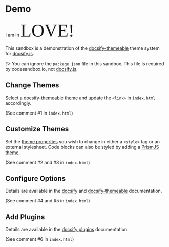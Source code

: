 # Demo  

I am in <span style="font-family:Papyrus; font-size:4em;">LOVE!</span>

This sandbox is a demonstration of the [docsify-themeable](https://jhildenbiddle.github.io/docsify-themeable/) theme system for [docsify.js](https://docsify.js.org/). 

?> You can ignore the `package.json` file in this sandbox. This file is required by codesandbox.io, not [docsify.js](https://docsify.js.org/).

## Change Themes

Select a [docsify-themeable theme](https://jhildenbiddle.github.io/docsify-themeable/#/themes) and update the `<link>` in `index.html` accordingly.

(See comment #1 in `index.html`)

## Customize Themes

Set the [theme properties](http://localhost:3000/#/customization?id=theme) you wish to change in either a `<style>` tag or an external stylesheet. Code blocks can also be styled by adding a [PrismJS theme](https://jhildenbiddle.github.io/docsify-themeable/#/customization?id=prismjs).

(See comment #2 and #3 in `index.html`)

## Configure Options

Details are available in the [docsify](https://docsify.js.org/#/configuration) and [docsify-themeable](https://jhildenbiddle.github.io/docsify-themeable/#/options) documentation.

(See comment #4 and #5 in `index.html`)

## Add Plugins

Details are available in the [docsify plugins](https://docsify.js.org/#/plugins) documentation.

(See comment #6 in `index.html`)
